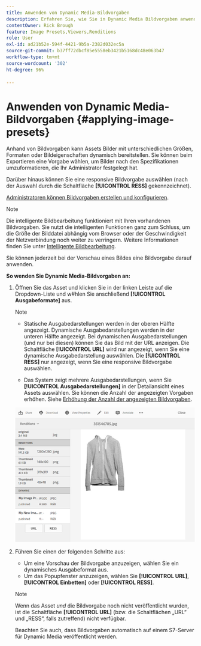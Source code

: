 ```yaml
---
title: Anwenden von Dynamic Media-Bildvorgaben
description: Erfahren Sie, wie Sie in Dynamic Media Bildvorgaben anwenden.
contentOwner: Rick Brough
feature: Image Presets,Viewers,Renditions
role: User
exl-id: ad21b52e-594f-4421-9b5a-2382d032ec5a
source-git-commit: b37ff72dbcf85e5558eb3421b5168dc48e063b47
workflow-type: tm+mt
source-wordcount: '302'
ht-degree: 96%

---
```


# Anwenden von Dynamic Media-Bildvorgaben {#applying-image-presets}

Anhand von Bildvorgaben kann Assets Bilder mit unterschiedlichen Größen, Formaten oder Bildeigenschaften dynamisch bereitstellen. Sie können beim Exportieren eine Vorgabe wählen, um Bilder nach den Spezifikationen umzuformatieren, die Ihr Administrator festgelegt hat.

Darüber hinaus können Sie eine responsive Bildvorgabe auswählen (nach der Auswahl durch die Schaltfläche **[!UICONTROL RESS]** gekennzeichnet).

[Administratoren können Bildvorgaben erstellen und konfigurieren](managing-image-presets.md).

>[!NOTE]
>
>Die intelligente Bildbearbeitung funktioniert mit Ihren vorhandenen Bildvorgaben. Sie nutzt die intelligenten Funktionen ganz zum Schluss, um die Größe der Bilddatei abhängig vom Browser oder der Geschwindigkeit der Netzverbindung noch weiter zu verringern. Weitere Informationen finden Sie unter [Intelligente Bildbearbeitung](imaging-faq.md).

Sie können jederzeit bei der Vorschau eines Bildes eine Bildvorgabe darauf anwenden.

**So wenden Sie Dynamic Media-Bildvorgaben an:**

1. Öffnen Sie das Asset und klicken Sie in der linken Leiste auf die Dropdown-Liste und w#hlen Sie anschließend **[!UICONTROL Ausgabeformate]** aus.

   >[!NOTE]
   >
   >* Statische Ausgabedarstellungen werden in der oberen Hälfte angezeigt. Dynamische Ausgabedarstellungen werden in der unteren Hälfte angezeigt. Bei dynamischen Ausgabedarstellungen (und nur bei diesen) können Sie das Bild mit der URL anzeigen. Die Schaltfläche **[!UICONTROL URL]** wird nur angezeigt, wenn Sie eine dynamische Ausgabedarstellung auswählen. Die **[!UICONTROL RESS]** nur angezeigt, wenn Sie eine responsive Bildvorgabe auswählen.
   >
   >* Das System zeigt mehrere Ausgabedarstellungen, wenn Sie **[!UICONTROL Ausgabedarstellungen]** in der Detailansicht eines Assets auswählen. Sie können die Anzahl der angezeigten Vorgaben erhöhen. Siehe [Erhöhung der Anzahl der angezeigten Bildvorgaben](managing-image-presets.md#increasing-or-decreasing-the-number-of-image-presets-that-display).


   ![chlimage_1-208](assets/chlimage_1-208.png)

1. Führen Sie einen der folgenden Schritte aus:

   * Um eine Vorschau der Bildvorgabe anzuzeigen, wählen Sie ein dynamisches Ausgabeformat aus.
   * Um das Popupfenster anzuzeigen, wählen Sie **[!UICONTROL URL]**, **[!UICONTROL Einbetten]** oder **[!UICONTROL RESS]**.

   >[!NOTE]
   >
   >Wenn das Asset *und* die Bildvorgabe noch nicht veröffentlicht wurden, ist die Schaltfläche **[!UICONTROL URL]** (bzw. die Schaltflächen „URL“ und „RESS“, falls zutreffend) nicht verfügbar.
   >
   >Beachten Sie auch, dass Bildvorgaben automatisch auf einem S7-Server für Dynamic Media veröffentlicht werden.
